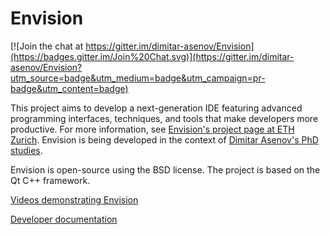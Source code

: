 Envision
========

[![Join the chat at https://gitter.im/dimitar-asenov/Envision](https://badges.gitter.im/Join%20Chat.svg)](https://gitter.im/dimitar-asenov/Envision?utm_source=badge&utm_medium=badge&utm_campaign=pr-badge&utm_content=badge)

This project aims to develop a next-generation IDE featuring advanced programming interfaces, techniques, and tools that make developers more productive. For more information, see [Envision's project page at ETH Zurich](http://www.pm.inf.ethz.ch/research/envision.html). Envision is being developed in the context of [Dimitar Asenov's PhD studies](http://www.pm.inf.ethz.ch/people/person-detail.html?persid=167548).

Envision is open-source using the BSD license. The project is based on the Qt C++ framework.

[Videos demonstrating Envision](https://www.youtube.com/watch?v=5YMaCQEoPe0&list=PLcVmeBATx4WiPRrZWE_cs7N90LQGXNso-)

[Developer documentation](http://dimitar-asenov.github.com/Envision/)
